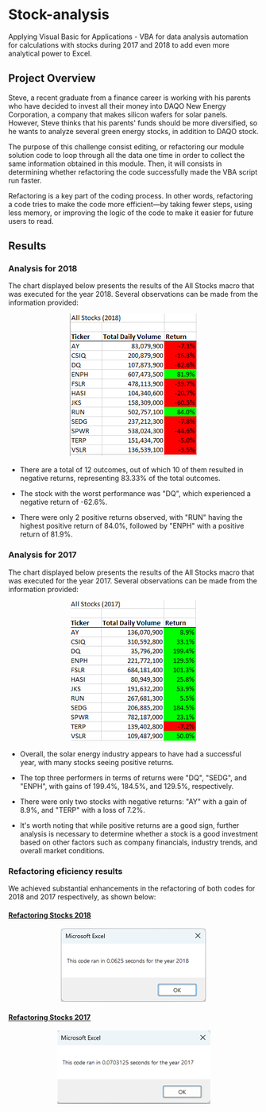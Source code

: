 # Stock-analysis
Applying Visual Basic for Applications - VBA for data analysis automation for calculations with stocks during 2017 and 2018 to add even more analytical power to Excel.

## Project Overview
Steve, a recent graduate from a finance career is working with his parents who have decided to invest all their money into DAQO New Energy Corporation, a company that makes silicon wafers for solar panels. However, Steve thinks that his parents' funds should be more diversified, so he wants to analyze several green energy stocks, in addition to DAQO stock.

The purpose of this challenge consist editing, or refactoring our module solution code to loop through all the data one time in order to collect the same information obtained in this module. Then, it will consists in determining whether refactoring the code successfully made the VBA script run faster.  

Refactoring is a key part of the coding process. In other words, refactoring a code tries to make the code more efficient—by taking fewer steps, using less memory, or improving the logic of the code to make it easier for future users to read. 
## Results

### Analysis for 2018
The chart displayed below presents the results of the All Stocks macro that was executed for the year 2018. Several observations can be made from the information provided:

<p align="center">
  <img src="https://github.com/rdonosob1/Stock-analysis/blob/main/Resources/All%20Stocks%20-%202018.png" />
</p>

- There are a total of 12 outcomes, out of which 10 of them resulted in negative returns, representing 83.33% of the total outcomes.

- The stock with the worst performance was "DQ", which experienced a negative return of -62.6%.

- There were only 2 positive returns observed, with "RUN" having the highest positive return of 84.0%, followed by "ENPH" with a positive return of 81.9%.

### Analysis for 2017

The chart displayed below presents the results of the All Stocks macro that was executed for the year 2017. Several observations can be made from the information provided:

<p align="center">
  <img src="https://github.com/rdonosob1/Stock-analysis/blob/main/Resources/All%20Stocks%20-%202017.png" />
</p>

- Overall, the solar energy industry appears to have had a successful year, with many stocks seeing positive returns.

- The top three performers in terms of returns were "DQ", "SEDG", and "ENPH", with gains of 199.4%, 184.5%, and 129.5%, respectively.

- There were only two stocks with negative returns: "AY" with a gain of 8.9%, and "TERP" with a loss of 7.2%.

- It's worth noting that while positive returns are a good sign, further analysis is necessary to determine whether a stock is a good investment based on other factors such as company financials, industry trends, and overall market conditions.

### Refactoring eficiency results
We achieved substantial enhancements in the refactoring of both codes for 2018 and 2017 respectively, as shown below:

#### <u><b>Refactoring Stocks 2018<b><u>

<p align="center">
  <img src="https://github.com/rdonosob1/Stock-analysis/blob/main/Resources/Code%20Speed%202018.png" />
</p>

<h4 style="text-decoration: underline; font-weight: bold;">Refactoring Stocks 2017</h4>

  <p align="center">
  <img src="https://github.com/rdonosob1/Stock-analysis/blob/main/Resources/Code%20speed%202017.png" />
</p>

